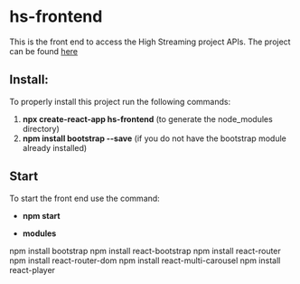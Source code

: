 # hs-frontend

This is the front end to access the High Streaming project APIs. 
The project can be found [here](https://github.com/GiorgioMartinetto/Highstreaming)

## Install: 
To properly install this project run the following commands:

1. **npx create-react-app hs-frontend** (to generate the node_modules directory) 
2. **npm install bootstrap --save** (if you do not have the bootstrap module already installed)
## Start
To start the front end use the command:
- **npm start**

- **modules**

npm install bootstrap
npm install react-bootstrap
npm install react-router
npm install react-router-dom
npm install react-multi-carousel
npm install react-player
